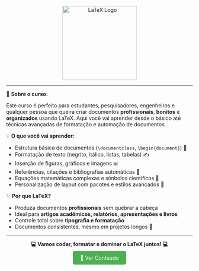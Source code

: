 
<p align="center">
  <img src="https://upload.wikimedia.org/wikipedia/commons/9/92/LaTeX_logo.svg" alt="LaTeX Logo" width="200"/>
</p>


---

🚀 **Sobre o curso:**

Este curso é perfeito para estudantes, pesquisadores, engenheiros e qualquer pessoa que queira criar documentos **profissionais**, **bonitos** e **organizados** usando LaTeX. Aqui você vai aprender desde o básico até técnicas avançadas de formatação e automação de documentos.  

💡 **O que você vai aprender:**
- Estrutura básica de documentos (`\documentclass`, `\begin{document}`) 📝  
- Formatação de texto (negrito, itálico, listas, tabelas) ✍️  
- Inserção de figuras, gráficos e imagens 📊  
- Referências, citações e bibliografias automáticas 📖  
- Equações matemáticas complexas e símbolos científicos 🧮  
- Personalização de layout com pacotes e estilos avançados 🎨  

✨ **Por que LaTeX?**
- Produza documentos **profissionais** sem quebrar a cabeça  
- Ideal para **artigos acadêmicos, relatórios, apresentações e livros**  
- Controle total sobre **tipografia e formatação**  
- Documentos consistentes, mesmo em projetos longos 📑  

---

<p align="center">
  <strong>💻 Vamos codar, formatar e dominar o LaTeX juntos! 💻</strong>
</p>

<p align="center">
  <a href="#conteúdo-do-curso" style="background-color:#4CAF50;color:white;padding:10px 20px;text-decoration:none;border-radius:5px;">📂 Ver Conteúdo</a>
</p>
